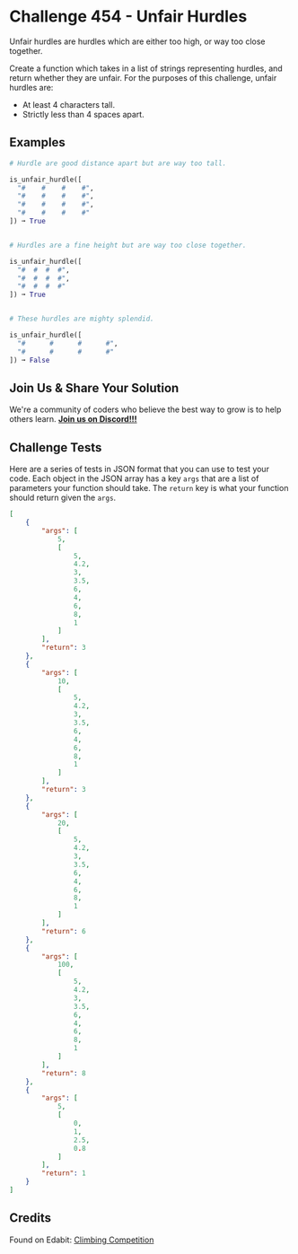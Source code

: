 # Challenge 454 - Unfair Hurdles

Unfair hurdles are hurdles which are either too high, or way too close together.

Create a function which takes in a list of strings representing hurdles, and return whether they are unfair. For the purposes of this challenge, unfair hurdles are:

- At least 4 characters tall.
- Strictly less than 4 spaces apart.

## Examples
```python
# Hurdle are good distance apart but are way too tall.

is_unfair_hurdle([
  "#    #    #    #",
  "#    #    #    #",
  "#    #    #    #",
  "#    #    #    #"
]) ➞ True


# Hurdles are a fine height but are way too close together.

is_unfair_hurdle([
  "#  #  #  #",
  "#  #  #  #",
  "#  #  #  #"
]) ➞ True


# These hurdles are mighty splendid.

is_unfair_hurdle([
  "#      #      #      #",
  "#      #      #      #"
]) ➞ False
```
## Join Us & Share Your Solution

We're a community of coders who believe the best way to grow is to help others learn. **[Join us on Discord!!!]("https"://discord.gg/sfHykntuGy)**

## Challenge Tests

Here are a series of tests in JSON format that you can use to test your code. Each object in the JSON array has a key `args` that are a list of parameters your function should take. The `return` key is what your function should return given the `args`. 
```json
[
    {
        "args": [
            5,
            [
                5,
                4.2,
                3,
                3.5,
                6,
                4,
                6,
                8,
                1
            ]
        ],
        "return": 3
    },
    {
        "args": [
            10,
            [
                5,
                4.2,
                3,
                3.5,
                6,
                4,
                6,
                8,
                1
            ]
        ],
        "return": 3
    },
    {
        "args": [
            20,
            [
                5,
                4.2,
                3,
                3.5,
                6,
                4,
                6,
                8,
                1
            ]
        ],
        "return": 6
    },
    {
        "args": [
            100,
            [
                5,
                4.2,
                3,
                3.5,
                6,
                4,
                6,
                8,
                1
            ]
        ],
        "return": 8
    },
    {
        "args": [
            5,
            [
                0,
                1,
                2.5,
                0.8
            ]
        ],
        "return": 1
    }
]
```
## Credits

Found on Edabit: [Climbing Competition](https://edabit.com/challenge/Q7oecYfjkq7tHwPoA)
